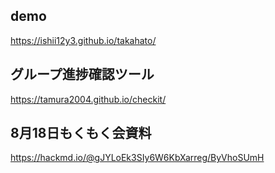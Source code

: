 ## demo
https://ishii12y3.github.io/takahato/

## グループ進捗確認ツール
https://tamura2004.github.io/checkit/

## 8月18日もくもく会資料
https://hackmd.io/@gJYLoEk3SIy6W6KbXarreg/ByVhoSUmH
